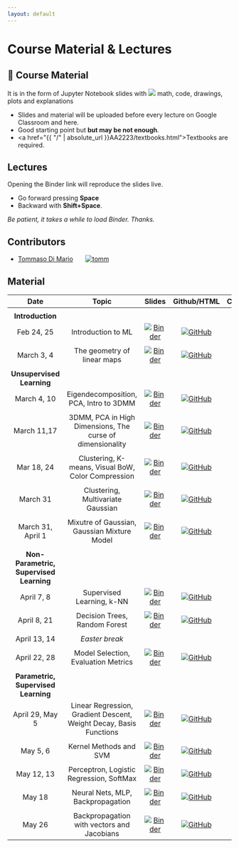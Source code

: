 ```yaml
---
layout: default
---
```


# Course Material & Lectures <a name="material"></a>

## 📖 Course Material 

It is in the form of Jupyter Notebook slides with <img src="https://render.githubusercontent.com/render/math?math=\LaTeX"> math, code, drawings, plots and explanations

- Slides and material will be uploaded before every lecture on Google Classroom and here.
- Good starting point but **but may be not enough**.
- <a href="{{ "/" | absolute_url }}AA2223/textbooks.html">Textbooks</a> are required.

## Lectures

Opening the Binder link will reproduce the slides live.
- Go forward pressing **Space**
- Backward with **Shift+Space**.

_Be patient, it takes a while to load Binder. Thanks._

## Contributors

- [Tommaso Di Mario](dimario.1942642@studenti.uniroma1.it) &nbsp;&nbsp;&nbsp;&nbsp;&nbsp; [![tomm](https://badgen.net/badge/icon/github?icon=github&label=@tommdim)](https://github.com/tommdim)

## Material 


**Date**       | **Topic**          | **Slides**        |  **Github/HTML**   |  **Code/Notebook** 
:------------: | :------------:     | :------------:    |:------------: |:------------:
|              |                    |                   |               |  |
| __Introduction__    |                    |                   |               |  |
Feb 24, 25     | Introduction to ML | [![Binder](https://mybinder.org/badge_logo.svg)](https://mybinder.org/v2/gh/iacopomasi/AI-ML-Unit-2-2022/HEAD?urlpath=/tree/course/01_introduction/01_introduction.ipynb)       | [![GitHub](https://badgen.net/badge/icon/github?icon=github&label)](https://github.com/iacopomasi/AI-ML-Unit-2-2022/blob/main/course/01_introduction/01_introduction.ipynb)  |  [![Download](https://badgen.net/badge/icon/download?icon=terminal&label)](course/01_introduction/01_introduction.ipynb)                  
|              |                    |                   |               |  |
March 3, 4     | The geometry of linear maps | [![Binder](https://mybinder.org/badge_logo.svg)](https://mybinder.org/v2/gh/iacopomasi/AI-ML-Unit-2-2022/HEAD?urlpath=/tree/course/02_math_recap_linear_algebra/02_math_recap_linear_algebra.ipynb)       | [![GitHub](https://badgen.net/badge/icon/github?icon=github&label)](https://github.com/iacopomasi/AI-ML-Unit-2-2022/blob/main/course/02_math_recap_linear_algebra/02_math_recap_linear_algebra.ipynb)  |  [![Download](https://badgen.net/badge/icon/download?icon=terminal&label)](course/02_math_recap_linear_algebra/02_math_recap_linear_algebra.ipynb)                   
|              |                    |                   |               |  |
| __Unsupervised Learning__    |                    |                   |               |  |
March 4, 10     | Eigendecomposition, PCA, Intro to 3DMM  | [![Binder](https://mybinder.org/badge_logo.svg)](https://mybinder.org/v2/gh/iacopomasi/AI-ML-Unit-2-2022/HEAD?urlpath=/tree/course/03_math_recap_eig_pca_3dmm/03_math_recap_eig_pca_3dmm.ipynb)       | [![GitHub](https://badgen.net/badge/icon/github?icon=github&label)](https://github.com/iacopomasi/AI-ML-Unit-2-2022/blob/main/course/03_math_recap_eig_pca_3dmm/03_math_recap_eig_pca_3dmm.ipynb)  |  [![Download](https://badgen.net/badge/icon/download?icon=terminal&label)](course/03_math_recap_eig_pca_3dmm/03_math_recap_eig_pca_3dmm.ipynb)
|              |                    |                   |               |  |
March 11,17     | 3DMM, PCA in High Dimensions, The curse of dimensionality  | [![Binder](https://mybinder.org/badge_logo.svg)](https://mybinder.org/v2/gh/iacopomasi/AI-ML-Unit-2-2022/HEAD?urlpath=/tree/course/04_pca_svd_high_dim/04_pca_svd_high_dim.ipynb)       | [![GitHub](https://badgen.net/badge/icon/github?icon=github&label)](https://github.com/iacopomasi/AI-ML-Unit-2-2022/blob/main/course/04_pca_svd_high_dim/04_pca_svd_high_dim.ipynb)  |  [![Download](https://badgen.net/badge/icon/download?icon=terminal&label)](course/04_pca_svd_high_dim/04_pca_svd_high_dim.ipynb)
|              |                    |                   |               |  |
Mar 18, 24     | Clustering, K-means, Visual BoW, Color Compression  | [![Binder](https://mybinder.org/badge_logo.svg)](https://mybinder.org/v2/gh/iacopomasi/AI-ML-Unit-2-2022/HEAD?urlpath=/tree/course/05_clustering_kmeans/05_clustering_kmeans.ipynb)       | [![GitHub](https://badgen.net/badge/icon/github?icon=github&label)](https://github.com/iacopomasi/AI-ML-Unit-2-2022/blob/main/course/05_clustering_kmeans/05_clustering_kmeans.ipynb)  |  [![Download](https://badgen.net/badge/icon/download?icon=terminal&label)](course/05_clustering_kmeans/05_clustering_kmeans.ipynb)
|              |                    |                   |               |  |
March 31     | Clustering, Multivariate Gaussian  | [![Binder](https://mybinder.org/badge_logo.svg)](https://mybinder.org/v2/gh/iacopomasi/AI-ML-Unit-2-2022/HEAD?urlpath=/tree/course/06_clustering_gaussian_MLE/06_clustering_gaussian_MLE.ipynb)       | [![GitHub](https://badgen.net/badge/icon/github?icon=github&label)](https://github.com/iacopomasi/AI-ML-Unit-2-2022/blob/main/course/06_clustering_gaussian_MLE/06_clustering_gaussian_MLE.ipynb)  |  [![Download](https://badgen.net/badge/icon/download?icon=terminal&label)](course/06_clustering_gaussian_MLE/06_clustering_gaussian_MLE.ipynb)
|              |                    |                   |               |  |
March 31, April 1     | Mixutre of Gaussian, Gaussian Mixture Model  | [![Binder](https://mybinder.org/badge_logo.svg)](https://mybinder.org/v2/gh/iacopomasi/AI-ML-Unit-2-2022/HEAD?urlpath=/tree/course/07_clustering_GMM/07_clustering_GMM.ipynb)       | [![GitHub](https://badgen.net/badge/icon/github?icon=github&label)](https://github.com/iacopomasi/AI-ML-Unit-2-2022/blob/main/course/07_clustering_GMM/07_clustering_GMM.ipynb)  |  [![Download](https://badgen.net/badge/icon/download?icon=terminal&label)](course/07_clustering_GMM/07_clustering_GMM.ipynb)
|              |                    |                   |               |  |
| __Non-Parametric, Supervised Learning__    |                    |                   |               |  |
April 7, 8     | Supervised Learning, k-NN  | [![Binder](https://mybinder.org/badge_logo.svg)](https://mybinder.org/v2/gh/iacopomasi/AI-ML-Unit-2-2022/HEAD?urlpath=/tree/course/08_supervised_learning_knn/08_supervised_learning_knn.ipynb)       | [![GitHub](https://badgen.net/badge/icon/github?icon=github&label)](https://github.com/iacopomasi/AI-ML-Unit-2-2022/blob/main/course/08_supervised_learning_knn/08_supervised_learning_knn.ipynb)  |  [![Download](https://badgen.net/badge/icon/download?icon=terminal&label)](course/08_supervised_learning_knn/08_supervised_learning_knn.ipynb)
|              |                    |                   |               |  |
April 8, 21     | Decision Trees, Random Forest | [![Binder](https://mybinder.org/badge_logo.svg)](https://mybinder.org/v2/gh/iacopomasi/AI-ML-Unit-2-2022/HEAD?urlpath=/tree/course/09_decision_trees/09_decision_trees.ipynb)       | [![GitHub](https://badgen.net/badge/icon/github?icon=github&label)](https://github.com/iacopomasi/AI-ML-Unit-2-2022/blob/main/course/09_decision_trees/09_decision_trees.ipynb)  |  [![Download](https://badgen.net/badge/icon/download?icon=terminal&label)](course/09_decision_trees/09_decision_trees.ipynb)
|              |                    |                   |               |  |
April 13, 14    |  _Easter break_    |                   |               |  |
|              |                    |                   |               |  |
April 22, 28    | Model Selection, Evaluation Metrics | [![Binder](https://mybinder.org/badge_logo.svg)](https://mybinder.org/v2/gh/iacopomasi/AI-ML-Unit-2-2022/HEAD?urlpath=/tree/course/10_model_selection_crossvalid/10_model_selection_crossvalid.ipynb)       | [![GitHub](https://badgen.net/badge/icon/github?icon=github&label)](https://github.com/iacopomasi/AI-ML-Unit-2-2022/blob/main/course/10_model_selection_crossvalid/10_model_selection_crossvalid.ipynb)  |  [![Download](https://badgen.net/badge/icon/download?icon=terminal&label)](course/10_model_selection_crossvalid/10_model_selection_crossvalid.ipynb)
|              |                    |                   |               |  |
| __Parametric, Supervised Learning__    |                    |                   |               |  |
April 29, May 5    | Linear Regression, Gradient Descent, Weight Decay, Basis Functions | [![Binder](https://mybinder.org/badge_logo.svg)](https://mybinder.org/v2/gh/iacopomasi/AI-ML-Unit-2-2022/HEAD?urlpath=/tree/course/11_regression_lsq_poly/11_regression_lsq_poly.ipynb)       | [![GitHub](https://badgen.net/badge/icon/github?icon=github&label)](https://github.com/iacopomasi/AI-ML-Unit-2-2022/blob/main/course/11_regression_lsq_poly/11_regression_lsq_poly.ipynb)  |  [![Download](https://badgen.net/badge/icon/download?icon=terminal&label)](course/11_regression_lsq_poly/11_regression_lsq_poly.ipynb)
|              |                    |                   |               |  |
May 5, 6    | Kernel Methods and SVM | [![Binder](https://mybinder.org/badge_logo.svg)](https://mybinder.org/v2/gh/iacopomasi/AI-ML-Unit-2-2022/HEAD?urlpath=/tree/course/12_kernel_svm/12_kernel_svm.ipynb)       | [![GitHub](https://badgen.net/badge/icon/github?icon=github&label)](https://github.com/iacopomasi/AI-ML-Unit-2-2022/blob/main/course/12_kernel_svm/12_kernel_svm.ipynb)  |  [![Download](https://badgen.net/badge/icon/download?icon=terminal&label)](course/12_kernel_svm/12_kernel_svm.ipynb)
|              |                    |                   |               |  |
May 12, 13    | Perceptron, Logistic Regression, SoftMax | [![Binder](https://mybinder.org/badge_logo.svg)](https://mybinder.org/v2/gh/iacopomasi/AI-ML-Unit-2-2022/HEAD?urlpath=/tree/course/13_perceptron_logistic_reg/13_perceptron_logistic_reg.ipynb)       | [![GitHub](https://badgen.net/badge/icon/github?icon=github&label)](https://github.com/iacopomasi/AI-ML-Unit-2-2022/blob/main/course/13_perceptron_logistic_reg/13_perceptron_logistic_reg.ipynb)  |  [![Download](https://badgen.net/badge/icon/download?icon=terminal&label)](course/13_perceptron_logistic_reg/13_perceptron_logistic_reg.ipynb)
|              |                    |                   |               |  |
May 18    | Neural Nets, MLP, Backpropagation | [![Binder](https://mybinder.org/badge_logo.svg)](https://mybinder.org/v2/gh/iacopomasi/AI-ML-Unit-2-2022/HEAD?urlpath=/tree/course/14_neural_nets_backprop/14_neural_nets_backprop.ipynb)       | [![GitHub](https://badgen.net/badge/icon/github?icon=github&label)](https://github.com/iacopomasi/AI-ML-Unit-2-2022/blob/main/course/14_neural_nets_backprop/14_neural_nets_backprop.ipynb)  |  [![Download](https://badgen.net/badge/icon/download?icon=terminal&label)](course/14_neural_nets_backprop/14_neural_nets_backprop.ipynb)
|              |                    |                   |               |  |
May 26    | Backpropagation with vectors and Jacobians | [![Binder](https://mybinder.org/badge_logo.svg)](https://mybinder.org/v2/gh/iacopomasi/AI-ML-Unit-2-2022/HEAD?urlpath=/tree/course/15_backprop_jacobians/15_backprop_jacobians.ipynb)       | [![GitHub](https://badgen.net/badge/icon/github?icon=github&label)](https://github.com/iacopomasi/AI-ML-Unit-2-2022/blob/main/course/15_backprop_jacobians/15_backprop_jacobians.ipynb)  |  [![Download](https://badgen.net/badge/icon/download?icon=terminal&label)](course/15_backprop_jacobians/15_backprop_jacobians.ipynb)

